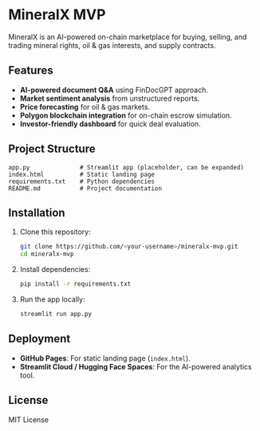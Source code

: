 
# MineralX MVP

MineralX is an AI-powered on-chain marketplace for buying, selling, and trading mineral rights, oil & gas interests, and supply contracts.

## Features
- **AI-powered document Q&A** using FinDocGPT approach.
- **Market sentiment analysis** from unstructured reports.
- **Price forecasting** for oil & gas markets.
- **Polygon blockchain integration** for on-chain escrow simulation.
- **Investor-friendly dashboard** for quick deal evaluation.

## Project Structure
```
app.py              # Streamlit app (placeholder, can be expanded)
index.html          # Static landing page
requirements.txt    # Python dependencies
README.md           # Project documentation
```

## Installation
1. Clone this repository:
   ```bash
   git clone https://github.com/<your-username>/mineralx-mvp.git
   cd mineralx-mvp
   ```

2. Install dependencies:
   ```bash
   pip install -r requirements.txt
   ```

3. Run the app locally:
   ```bash
   streamlit run app.py
   ```

## Deployment
- **GitHub Pages**: For static landing page (`index.html`).
- **Streamlit Cloud / Hugging Face Spaces**: For the AI-powered analytics tool.

## License
MIT License
